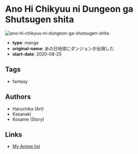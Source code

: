 # Ano Hi Chikyuu ni Dungeon ga Shutsugen shita

![ano-hi-chikyuu-ni-dungeon-ga-shutsugen-shita](https://cdn.myanimelist.net/images/manga/1/246381.jpg)

-   **type**: manga
-   **original-name**: あの日地球にダンジョンが出現した
-   **start-date**: 2020-08-25

## Tags

-   fantasy

## Authors

-   Haruchika (Art)
-   Kasanaki
-   Kosame (Story)

## Links

-   [My Anime list](https://myanimelist.net/manga/137623/Ano_Hi_Chikyuu_ni_Dungeon_ga_Shutsugen_shita)
